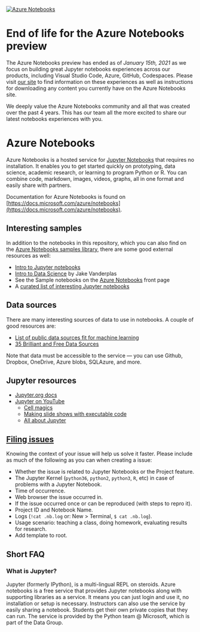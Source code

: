 [![Azure Notebooks](https://notebooks.azure.com/launch.svg)](https://notebooks.azure.com/Microsoft/libraries/samples)

# End of life for the Azure Notebooks preview
The Azure Notebooks preview has ended as of *January 15th, 2021* as we focus on building great Jupyter notebooks experiences across our products, including Visual Studio Code, Azure, GitHub, Codespaces. Please visit [our site](https://aka.ms/aznb-notebooks-at-msft) to find information on these experiences as well as instructions for downloading any content you currently have on the Azure Notebooks site.

We deeply value the Azure Notebooks community and all that was created over the past 4 years. This has our team all the more excited to share our latest notebooks experiences with you.


# Azure Notebooks

Azure Notebooks is a hosted service for [Jupyter Notebooks](#jupyter) that
requires no installation.  It enables you to get started quickly on
prototyping, data science, academic research, or learning to program Python or
R.  You can combine code, markdown, images, videos, graphs, all in one format
and easily share with partners.

Documentation for Azure Notebooks is found on
[https://docs.microsoft.com/azure/notebooks](https://docs.microsoft.com/azure/notebooks).

## Interesting samples

In addition to the notebooks in this repository, which you can also find on the
[Azure Notebooks samples library](https://notebooks.azure.com/Microsoft/projects/samples),
there are some good external resources as well:

- [Intro to Jupyter notebooks](http://nbviewer.jupyter.org/github/jupyter/notebook/blob/master/docs/source/examples/Notebook/Notebook%20Basics.ipynb)
- [Intro to Data Science](https://github.com/jakevdp/PythonDataScienceHandbook) by Jake Vanderplas
- See the Sample notebooks on the
  [Azure Notebooks](https://notebooks.azure.com/) front page
- A [curated list of interesting Jupyter notebooks](https://github.com/jupyter/jupyter/wiki/A-gallery-of-interesting-Jupyter-Notebooks)

## Data sources

There are many interesting sources of data to use in notebooks.  A couple of
good resources are:

- [List of public data sources fit for machine learning](https://blog.bigml.com/list-of-public-data-sources-fit-for-machine-learning/)
- [35 Brilliant and Free Data Sources](http://www.forbes.com/sites/bernardmarr/2016/02/12/big-data-35-brilliant-and-free-data-sources-for-2016/#469939567961)

Note that data must be accessible to the service — you can use Github, Dropbox,
OneDrive, Azure blobs, SQLAzure, and more.

## Jupyter resources

- [Jupyter.org docs](http://jupyter.org)
- [Jupyter on YouTube](https://www.youtube.com/results?search_query=jupyter+notebook+tutorial)
  - [Cell magics](https://youtu.be/zxkdO07L29Q)
  - [Making slide shows with executable code](https://youtu.be/EOpcxy0RA1A)
  - [All about Jupyter](https://www.youtube.com/watch?v=GMKZD1Ohlzk)

## [Filing issues](https://github.com/Microsoft/AzureNotebooks/issues/new)

Knowing the context of your issue will help us solve it faster.  Please include
as much of the following as you can when creating a issue:

* Whether the issue is related to Jupyter Notebooks or the Project feature.
* The Jupyter Kernel (`python36`, `python2`, `python3`, `R`, etc) in case of
  problems with a Jupyter Notebook.
* Time of occurrence.
* Web browser the issue occurred in.
* If the issue occurred once or can be reproduced (with steps to repro it).
* Project ID and Notebook Name.
* Logs (`!cat .nb.log` or: New > Terminal, `$ cat .nb.log`).
* Usage scenario: teaching a class, doing homework, evaluating results for
  research.
* Add template to root.

## Short FAQ

### What is Jupyter?

Jupyter (formerly IPython), is a multi-lingual REPL on steroids.  Azure
notebooks is a free service that provides Jupyter notebooks along with
supporting libraries as a service.  It means you can just login and use it, no
installation or setup is necessary.  Instructors can also use the service by
easily sharing a notebook.  Students get their own private copies that they can
run.  The service is provided by the Python team @ Microsoft, which is part of
the Data Group.
